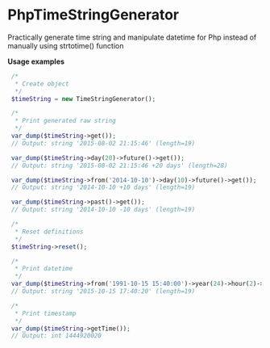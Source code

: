 # PhpTimeStringGenerator
Practically generate time string and manipulate datetime for Php instead of manually using strtotime() function

**Usage examples**

```php
 /*
  * Create object
  */
 $timeString = new TimeStringGenerator();

 /*
  * Print generated raw string
  */
 var_dump($timeString->get());
 // Output: string '2015-08-02 21:15:46' (length=19)

 var_dump($timeString->day(20)->future()->get());
 // Output: string '2015-08-02 21:15:46 +20 days' (length=28)

 var_dump($timeString->from('2014-10-10')->day(10)->future()->get());
 // Output: string '2014-10-10 +10 days' (length=19)

 var_dump($timeString->past()->get());
 // Output: string '2014-10-10 -10 days' (length=19)

 /*
  * Reset definitions
  */
 $timeString->reset();

 /*
  * Print datetime
  */
 var_dump($timeString->from('1991-10-15 15:40:00')->year(24)->hour(2)->second(20)->future()->getDate());
 // Output: string '2015-10-15 17:40:20' (length=19)

 /*
  * Print timestamp
  */
 var_dump($timeString->getTime());
 // Output: int 1444920020
```
